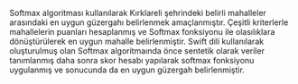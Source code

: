 Softmax algoritması kullanılarak Kırklareli şehrindeki belirli mahalleler arasındaki en uygun güzergahı belirlenmek amaçlanmıştır.
Çeşitli kriterlerle mahallelerin puanları hesaplanmış ve Softmax fonksiyonu ile olasılıklara dönüştürülerek en uygun mahalle belirlenmiştir. 
Swift dili kullanılarak oluşturulmuş olan Softmax algoritmaında önce sentetik olarak veriler tanımlanmış daha sonra skor hesabı yapılarak softmax fonksiyonu uygulanmış ve sonucunda da en uygun güzergah belirlenmiştir.
